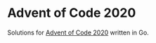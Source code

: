 # Advent of Code 2020

Solutions for [Advent of Code 2020](https://adventofcode.com/2020) written in Go.